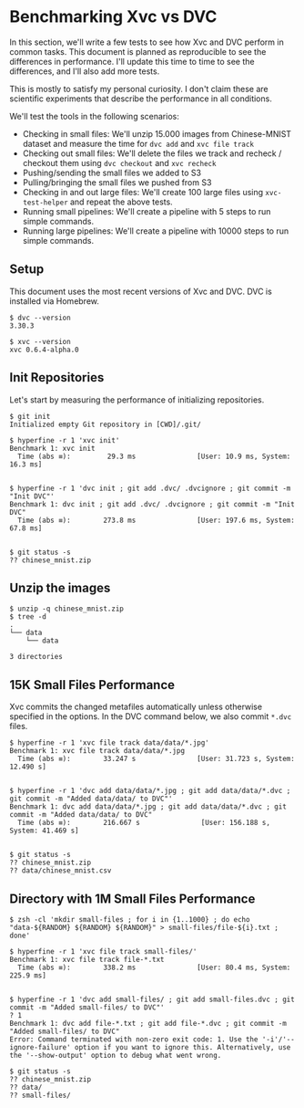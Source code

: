 # Benchmarking Xvc vs DVC

In this section, we'll write a few tests to see how Xvc and DVC perform in common tasks. This document is planned as reproducible to see the differences in performance. I'll update this time to time to see the differences, and I'll also add more tests.

This is mostly to satisfy my personal curiosity. I don't claim these are scientific experiments that describe the performance in all conditions. 

We'll test the tools in the following scenarios:

- Checking in small files: We'll unzip 15.000 images from Chinese-MNIST dataset and measure the time for `dvc add` and `xvc file track`
- Checking out small files: We'll delete the files we track and recheck / checkout them using `dvc checkout`  and `xvc recheck`
- Pushing/sending the small files we added to S3 
- Pulling/bringing the small files we pushed from S3
- Checking in and out large files: We'll create 100 large files using `xvc-test-helper` and repeat the above tests.
- Running small pipelines: We'll create a pipeline with 5 steps to run simple commands.
- Running large pipelines: We'll create a pipeline with 10000 steps to run simple commands. 

## Setup

This document uses the most recent versions of Xvc and DVC. DVC is installed via Homebrew. 

```console
$ dvc --version
3.30.3

$ xvc --version
xvc 0.6.4-alpha.0

```

## Init Repositories

Let's start by measuring the performance of initializing repositories. 

```console
$ git init
Initialized empty Git repository in [CWD]/.git/

$ hyperfine -r 1 'xvc init'
Benchmark 1: xvc init
  Time (abs ≡):         29.3 ms               [User: 10.9 ms, System: 16.3 ms]
 

$ hyperfine -r 1 'dvc init ; git add .dvc/ .dvcignore ; git commit -m "Init DVC"'
Benchmark 1: dvc init ; git add .dvc/ .dvcignore ; git commit -m "Init DVC"
  Time (abs ≡):        273.8 ms               [User: 197.6 ms, System: 67.8 ms]
 

$ git status -s
?? chinese_mnist.zip

```

## Unzip the images

```console
$ unzip -q chinese_mnist.zip
$ tree -d 
.
└── data
    └── data

3 directories

```


## 15K Small Files Performance

Xvc commits the changed metafiles automatically unless otherwise specified in the options. In the DVC command below, we also commit `*.dvc` files.

```console,ignore
$ hyperfine -r 1 'xvc file track data/data/*.jpg'
Benchmark 1: xvc file track data/data/*.jpg
  Time (abs ≡):        33.247 s               [User: 31.723 s, System: 12.490 s]
 

$ hyperfine -r 1 'dvc add data/data/*.jpg ; git add data/data/*.dvc ; git commit -m "Added data/data/ to DVC"'
Benchmark 1: dvc add data/data/*.jpg ; git add data/data/*.dvc ; git commit -m "Added data/data/ to DVC"
  Time (abs ≡):        216.667 s               [User: 156.188 s, System: 41.469 s]
 

$ git status -s
?? chinese_mnist.zip
?? data/chinese_mnist.csv

```

## Directory with 1M Small Files Performance

```console
$ zsh -cl 'mkdir small-files ; for i in {1..1000} ; do echo "data-${RANDOM} ${RANDOM} ${RANDOM}" > small-files/file-${i}.txt ; done'

$ hyperfine -r 1 'xvc file track small-files/'
Benchmark 1: xvc file track file-*.txt
  Time (abs ≡):        338.2 ms               [User: 80.4 ms, System: 225.9 ms]
 

$ hyperfine -r 1 'dvc add small-files/ ; git add small-files.dvc ; git commit -m "Added small-files/ to DVC"'
? 1
Benchmark 1: dvc add file-*.txt ; git add file-*.dvc ; git commit -m "Added small-files/ to DVC"
Error: Command terminated with non-zero exit code: 1. Use the '-i'/'--ignore-failure' option if you want to ignore this. Alternatively, use the '--show-output' option to debug what went wrong.

$ git status -s
?? chinese_mnist.zip
?? data/
?? small-files/

